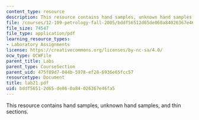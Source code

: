 ```yaml
---
content_type: resource
description: This resource contains hand samples, unknown hand samples, and thin sections.
file: /courses/12-109-petrology-fall-2005/bddf56512d65de060a84026367e46fa5_lab21.pdf
file_size: 74547
file_type: application/pdf
learning_resource_types:
- Laboratory Assignments
license: https://creativecommons.org/licenses/by-nc-sa/4.0/
ocw_type: OCWFile
parent_title: Labs
parent_type: CourseSection
parent_uid: 475f89d7-044b-5978-ef28-6936e65fcc57
resourcetype: Document
title: lab21.pdf
uid: bddf5651-2d65-de06-0a84-026367e46fa5
---
```

This resource contains hand samples, unknown hand samples, and thin sections.